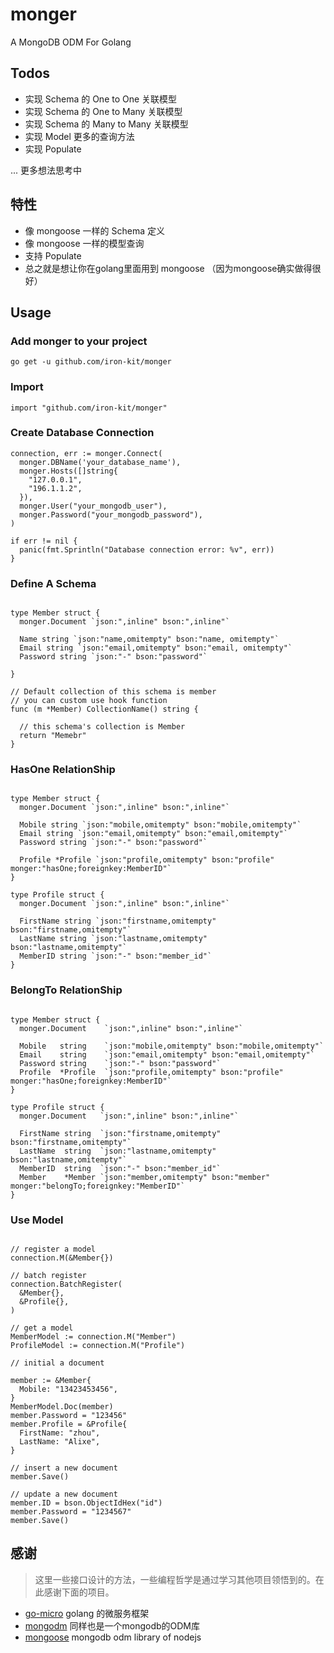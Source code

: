# monger

A MongoDB ODM For Golang

## Todos

* 实现 Schema 的 One to One 关联模型
* 实现 Schema 的 One to Many 关联模型
* 实现 Schema 的 Many to Many 关联模型
* 实现 Model 更多的查询方法
* 实现 Populate

... 更多想法思考中

## 特性

* 像 mongoose 一样的 Schema 定义
* 像 mongoose 一样的模型查询
* 支持 Populate
* 总之就是想让你在golang里面用到 mongoose （因为mongoose确实做得很好）

## Usage

### Add monger to your project

```text
go get -u github.com/iron-kit/monger
```

### Import

```golang
import "github.com/iron-kit/monger"
```

### Create Database Connection

```golang
connection, err := monger.Connect(
  monger.DBName('your_database_name'),
  monger.Hosts([]string{
    "127.0.0.1",
    "196.1.1.2",
  }),
  monger.User("your_mongodb_user"),
  monger.Password("your_mongodb_password"),
)

if err != nil {
  panic(fmt.Sprintln("Database connection error: %v", err))
}

```

### Define A Schema

```golang

type Member struct {
  monger.Document `json:",inline" bson:",inline"`
  
  Name string `json:"name,omitempty" bson:"name, omitempty"`
  Email string `json:"email,omitempty" bson:"email, omitempty"`
  Password string `json:"-" bson:"password"`

}

// Default collection of this schema is member
// you can custom use hook function
func (m *Member) CollectionName() string {

  // this schema's collection is Member
  return "Memebr"
}

```

### HasOne RelationShip

```golang

type Member struct {
  monger.Document `json:",inline" bson:",inline"`
  
  Mobile string `json:"mobile,omitempty" bson:"mobile,omitempty"`
  Email string `json:"email,omitempty" bson:"email,omitempty"`
  Password string `json:"-" bson:"password"`

  Profile *Profile `json:"profile,omitempty" bson:"profile" monger:"hasOne;foreignkey:MemberID"`
}

type Profile struct {
  monger.Document `json:",inline" bson:",inline"`

  FirstName string `json:"firstname,omitempty" bson:"firstname,omitempty"`
  LastName string `json:"lastname,omitempty" bson:"lastname,omitempty"`
  MemberID string `json:"-" bson:"member_id"`
}
```

### BelongTo RelationShip

```golang

type Member struct {
  monger.Document    `json:",inline" bson:",inline"`
  
  Mobile   string    `json:"mobile,omitempty" bson:"mobile,omitempty"`
  Email    string    `json:"email,omitempty" bson:"email,omitempty"`
  Password string    `json:"-" bson:"password"`
  Profile  *Profile  `json:"profile,omitempty" bson:"profile" monger:"hasOne;foreignkey:MemberID"`
}

type Profile struct {
  monger.Document   `json:",inline" bson:",inline"`

  FirstName string  `json:"firstname,omitempty" bson:"firstname,omitempty"`
  LastName  string  `json:"lastname,omitempty" bson:"lastname,omitempty"`
  MemberID  string  `json:"-" bson:"member_id"`
  Member    *Member `json:"member,omitempty" bson:"member" monger:"belongTo;foreignkey:"MemberID"`
}
```

### Use Model

```golang

// register a model
connection.M(&Member{})

// batch register
connection.BatchRegister(
  &Member{},
  &Profile{},
)

// get a model
MemberModel := connection.M("Member")
ProfileModel := connection.M("Profile")

// initial a document

member := &Member{
  Mobile: "13423453456",
}
MemberModel.Doc(member)
member.Password = "123456"
member.Profile = &Profile{
  FirstName: "zhou",
  LastName: "Alixe",
}

// insert a new document
member.Save()

// update a new document
member.ID = bson.ObjectIdHex("id")
member.Password = "1234567"
member.Save()
```

## 感谢

> 这里一些接口设计的方法，一些编程哲学是通过学习其他项目领悟到的。在此感谢下面的项目。

* [go-micro](https://github.com/micro/go-micro) golang 的微服务框架
* [mongodm](https://github.com/zebresel-com/mongodm) 同样也是一个mongodb的ODM库
* [mongoose](http://mongoosejs.com/) mongodb odm library of nodejs